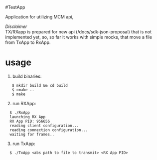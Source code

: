 #TestApp

Application for utilizing MCM api,

*Disclaimer*  
TX/RXapp is prepared for new api (/docs/sdk-json-proposal) that is not implemented yet, so, so far it works with simple mocks, that move a file from TxApp to RxApp.

# usage
1. build binaries:
```
   $ mkdir build && cd build
   $ cmake ..
   $ make
```

2. run RXApp:
```
  $ ./RxApp
  launching RX App 
  RX App PID: 956656
  reading client configuration... 
  reading connection configuration... 
  waiting for frames..

```

3. run TxApp:
```
  $ ./TxApp <abs path to file to transmit> <RX App PID>
```


